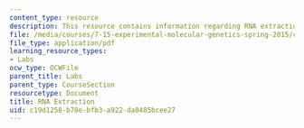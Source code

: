 ```yaml
---
content_type: resource
description: This resource contains information regarding RNA extraction.
file: /media/courses/7-15-experimental-molecular-genetics-spring-2015/c19d1258b78ebfb3a922da0485bcee27_MIT7_15S15_RNA_extraction.pdf
file_type: application/pdf
learning_resource_types:
- Labs
ocw_type: OCWFile
parent_title: Labs
parent_type: CourseSection
resourcetype: Document
title: RNA Extraction
uid: c19d1258-b78e-bfb3-a922-da0485bcee27
---
```

